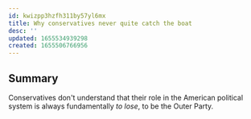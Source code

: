 ```yaml
---
id: kwizpp3hzfh311by57yl6mx
title: Why conservatives never quite catch the boat
desc: ''
updated: 1655534939298
created: 1655506766956
---
```


## Summary
Conservatives don't understand that their role in the American political system is always fundamentally *to lose*, to be the Outer Party.